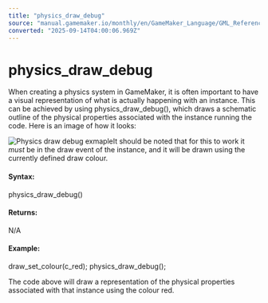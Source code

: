 ```yaml
---
title: "physics_draw_debug"
source: "manual.gamemaker.io/monthly/en/GameMaker_Language/GML_Reference/Physics/The_Physics_World/physics_draw_debug.htm"
converted: "2025-09-14T04:00:06.969Z"
---
```


# physics\_draw\_debug

When creating a physics system in GameMaker, it is often important to have a visual representation of what is actually happening with an instance. This can be achieved by using physics\_draw\_debug(), which draws a schematic outline of the physical properties associated with the instance running the code. Here is an image of how it looks:

![Physics draw debug exmaple](../../../../assets/Images/Scripting_Reference/GML/Reference/Physics/physics_draw_debug_instance_image.png)It should be noted that for this to work it _must_ be in the draw event of the instance, and it will be drawn using the currently defined draw colour.

#### Syntax:

physics\_draw\_debug()

#### Returns:

N/A

#### Example:

draw\_set\_colour(c\_red);
physics\_draw\_debug();

The code above will draw a representation of the physical properties associated with that instance using the colour red.